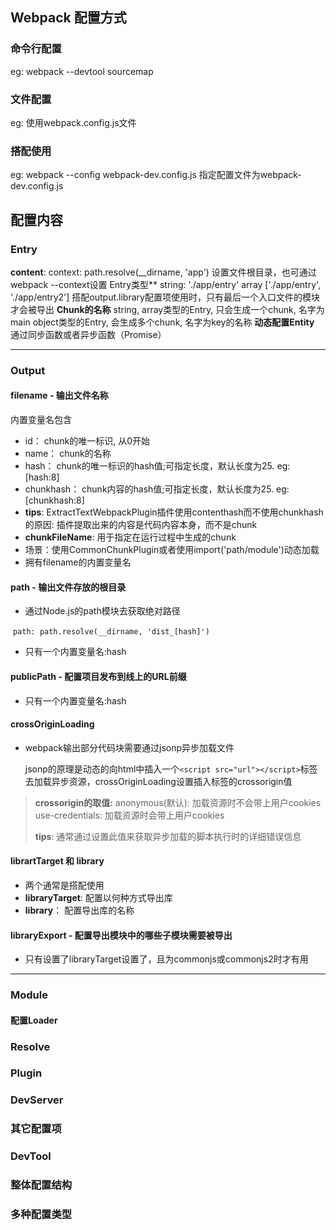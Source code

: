 ## Webpack 配置方式
### 命令行配置
eg: webpack --devtool sourcemap

### 文件配置
eg: 使用webpack.config.js文件

### 搭配使用
eg: webpack --config webpack-dev.config.js 指定配置文件为webpack-dev.config.js

## 配置内容
### Entry
**content**: context: path.resolve(__dirname, 'app') 设置文件根目录，也可通过webpack --context设置
Entry类型**
string: './app/entry'
array ['./app/entry', './app/entry2'] 搭配output.library配置项使用时，只有最后一个入口文件的模块才会被导出
**Chunk的名称**
string, array类型的Entry, 只会生成一个chunk, 名字为main
object类型的Entry, 会生成多个chunk, 名字为key的名称
**动态配置Entity**
通过同步函数或者异步函数（Promise）

---

### Output

#### **filename** - 输出文件名称

内置变量名包含

+ id： chunk的唯一标识, 从0开始
+ name： chunk的名称
+ hash： chunk的唯一标识的hash值;可指定长度，默认长度为25. eg: [hash:8]
+ chunkhash： chunk内容的hash值;可指定长度，默认长度为25. eg: [chunkhash:8]
+ **tips**:  ExtractTextWebpackPlugin插件使用contenthash而不使用chunkhash的原因: 插件提取出来的内容是代码内容本身，而不是chunk
+ **chunkFileName**: 用于指定在运行过程中生成的chunk
+ 场景：使用CommonChunkPlugin或者使用import('path/module')动态加载
+ 拥有filename的内置变量名

#### path - 输出文件存放的根目录

+ 通过Node.js的path模块去获取绝对路径

​		```path: path.resolve(__dirname, 'dist_[hash]')```

+ 只有一个内置变量名:hash

#### publicPath - 配置项目发布到线上的URL前缀

+ 只有一个内置变量名:hash

#### crossOriginLoading
+ webpack输出部分代码块需要通过jsonp异步加载文件

  jsonp的原理是动态的向html中插入一个`<script src="url"></script>`标签去加载异步资源，crossOriginLoading设置插入标签的crossorigin值

> **crossorigin的取值:**
> anonymous(默认): 加载资源时不会带上用户cookies
> use-credentials: 加载资源时会带上用户cookies
>
> **tips**: 通常通过设置此值来获取异步加载的脚本执行时的详细错误信息

#### librartTarget 和 library

+ 两个通常是搭配使用
+ **libraryTarget**: 配置以何种方式导出库
+ **library**： 配置导出库的名称

#### libraryExport - 配置导出模块中的哪些子模块需要被导出

+ 只有设置了libraryTarget设置了，且为commonjs或commonjs2时才有用

---

### Module
#### 配置Loader

### Resolve

### Plugin

### DevServer

### 其它配置项

### DevTool

### 整体配置结构

### 多种配置类型